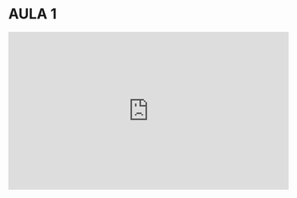# AULA 1

<iframe width="560" height="315" src="https://www.youtube.com/embed/-md3sRIHZ6I?si=BHk2iYi13lFrvyrJ" title="YouTube video player" frameborder="0" allow="accelerometer; autoplay; clipboard-write; encrypted-media; gyroscope; picture-in-picture; web-share" referrerpolicy="strict-origin-when-cross-origin" allowfullscreen></iframe>
